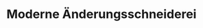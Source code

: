 ---
title: "Moderne Änderungsschneiderei"
url: /telgte/moderne-aenderungsschneiderei/
shop: Schneiderei
---